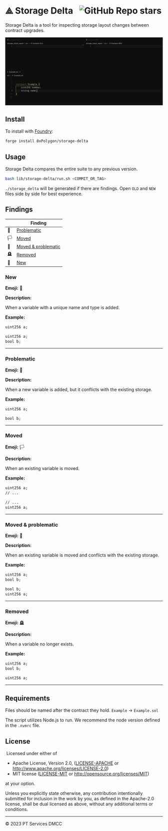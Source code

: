 # ⟁ Storage Delta &nbsp;&nbsp;![GitHub Repo stars](https://img.shields.io/github/stars/0xPolygon/storage-delta?style=flat-square&labelColor=black&color=yellow)

Storage Delta is a tool for inspecting storage layout changes between contract upgrades.

![Demo](./demo.gif)

## Install

To install with [Foundry](https://github.com/foundry-rs/foundry):

```bash
forge install 0xPolygon/storage-delta
```

## Usage

Storage Delta compares the entire suite to any previous version.

```bash
bash lib/storage-delta/run.sh <COMMIT_OR_TAG>
```

`./storage_delta` will be generated if there are findings. Open `OLD` and `NEW` files side by side for best experience.

## Findings

|     | Finding                                    |
| --- | ------------------------------------------ |
| 🏴   | [Problematic](#problematic)                |
| 🏳️   | [Moved](#moved)                            |
| 🏁   | [Moved & problematic](#moved--problematic) |
| 🪦   | [Removed](#removed)                        |
| 🌱   | [New](#new)                                |


### New

**Emoji:** 🌱

**Description:**

When a variable with a unique name and type is added.

**Example:**

```solidity
uint256 a;
```

```solidity
uint256 a;
bool b;
```

---

### Problematic

**Emoji:** 🏴

**Description:**

When a new variable is added, but it conflicts with the existing storage.

**Example:**

```solidity
uint256 a;
```

```solidity
bool b;
```

---

### Moved

**Emoji:** 🏳️

**Description:**

When an existing variable is moved.

**Example:**

```solidity
uint256 a;
// ...
```

```solidity
// ...
uint256 a;
```

---

### Moved & problematic

**Emoji:** 🏁

**Description:**

When an existing variable is moved and conflicts with the existing storage.

**Example:**

```solidity
uint256 a;
bool b;
```

```solidity
bool b;
uint256 a;
```

---

### Removed

**Emoji:** 🪦

**Description:**

When a variable no longer exists.

**Example:**

```solidity
uint256 a;
bool b;
```

```solidity
uint256 a;
```

---

## Requirements

Files should be named after the contract they hold. `Example` → `Example.sol`

The script utilizes Node.js to run. We recommend the node version defined in the `.nvmrc` file.

## License

​
Licensed under either of
​

- Apache License, Version 2.0, ([LICENSE-APACHE](LICENSE-APACHE) or http://www.apache.org/licenses/LICENSE-2.0)
- MIT license ([LICENSE-MIT](LICENSE-MIT) or http://opensource.org/licenses/MIT)
  ​

at your option.

Unless you explicitly state otherwise, any contribution intentionally submitted for inclusion in the work by you, as defined in the Apache-2.0 license, shall be dual licensed as above, without any additional terms or conditions.

---

© 2023 PT Services DMCC
